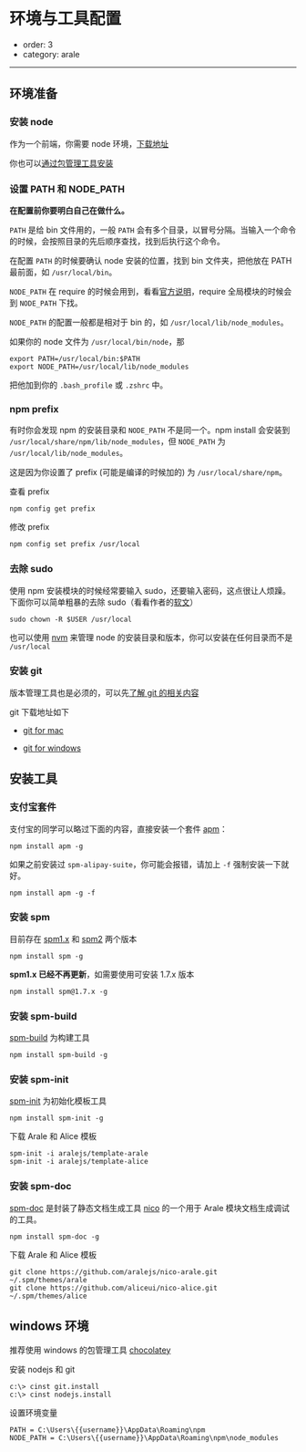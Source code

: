 # 环境与工具配置

- order: 3
- category: arale

---

## 环境准备

### 安装 node

作为一个前端，你需要 node 环境，[下载地址](http://nodejs.org/download/)

你也可以[通过包管理工具安装](https://github.com/joyent/node/wiki/Installing-Node.js-via-package-manager)

### 设置 PATH 和 NODE_PATH

**在配置前你要明白自己在做什么。**

`PATH` 是给 bin 文件用的，一般 `PATH` 会有多个目录，以冒号分隔。当输入一个命令的时候，会按照目录的先后顺序查找，找到后执行这个命令。

在配置 `PATH` 的时候要确认 node 安装的位置，找到 bin 文件夹，把他放在 PATH 最前面，如 `/usr/local/bin`。

`NODE_PATH` 在 require 的时候会用到，看看[官方说明](http://nodejs.org/api/modules.html#modules_loading_from_the_global_folders)，require 全局模块的时候会到 `NODE_PATH` 下找。

`NODE_PATH` 的配置一般都是相对于 bin 的，如 `/usr/local/lib/node_modules`。

如果你的 node 文件为 `/usr/local/bin/node`，那

```
export PATH=/usr/local/bin:$PATH
export NODE_PATH=/usr/local/lib/node_modules
```

把他加到你的 `.bash_profile` 或 `.zshrc` 中。

### npm prefix

有时你会发现 npm 的安装目录和 `NODE_PATH` 不是同一个。npm install 会安装到 `/usr/local/share/npm/lib/node_modules`，但 `NODE_PATH` 为 `/usr/local/lib/node_modules`。

这是因为你设置了 prefix (可能是编译的时候加的) 为 `/usr/local/share/npm`。

查看 prefix

```
npm config get prefix
```

修改 prefix

```
npm config set prefix /usr/local
```

### 去除 sudo

使用 npm 安装模块的时候经常要输入 sudo，还要输入密码，这点很让人烦躁。下面你可以简单粗暴的去除 sudo（看看作者的[软文](http://howtonode.org/introduction-to-npm)）

```
sudo chown -R $USER /usr/local
```

也可以使用 [nvm](https://github.com/creationix/nvm/) 来管理 node 的安装目录和版本，你可以安装在任何目录而不是 `/usr/local`

### 安装 git

版本管理工具也是必须的，可以先[了解 git 的相关内容](http://rogerdudler.github.com/git-guide/index.zh.html)

git 下载地址如下

 -  [git for mac](https://code.google.com/p/git-osx-installer/downloads/list?can=3&q=&sort=-uploaded&colspec=Filename+Summary+Uploaded+Size+DownloadCount)

 -  [git for windows ](https://code.google.com/p/msysgit/downloads/list?q=full+installer+official+git)

## 安装工具

### 支付宝套件

支付宝的同学可以略过下面的内容，直接安装一个套件 [apm](https://github.com/spmjs/apm/)：

```
npm install apm -g
```

如果之前安装过 `spm-alipay-suite`，你可能会报错，请加上 `-f` 强制安装一下就好。

```
npm install apm -g -f
```

### 安装 spm

目前存在 [spm1.x](https://github.com/spmjs/spm/wiki) 和 [spm2](http://docs.spmjs.org/) 两个版本

```
npm install spm -g
```

**spm1.x 已经不再更新**，如需要使用可安装 1.7.x 版本

```
npm install spm@1.7.x -g
```

### 安装 spm-build

[spm-build](https://github.com/spmjs/spm-build) 为构建工具

```
npm install spm-build -g
```

### 安装 spm-init

[spm-init](https://github.com/spmjs/spm-init) 为初始化模板工具

```
npm install spm-init -g
```

下载 Arale 和 Alice 模板

```
spm-init -i aralejs/template-arale
spm-init -i aralejs/template-alice
```

### 安装 spm-doc

[spm-doc](https://github.com/spmjs/spm-doc) 是封装了静态文档生成工具
[nico](https://github.com/lepture/nico) 的一个用于 Arale 模块文档生成调试的工具。

```
npm install spm-doc -g
```

下载 Arale 和 Alice 模板

```
git clone https://github.com/aralejs/nico-arale.git ~/.spm/themes/arale
git clone https://github.com/aliceui/nico-alice.git ~/.spm/themes/alice
```

## windows 环境

推荐使用 windows 的包管理工具 [chocolatey](https://github.com/chocolatey/chocolatey)

安装 nodejs 和 git

```
c:\> cinst git.install
c:\> cinst nodejs.install
```

设置环境变量

```
PATH = C:\Users\{{username}}\AppData\Roaming\npm
NODE_PATH = C:\Users\{{username}}\AppData\Roaming\npm\node_modules
```
